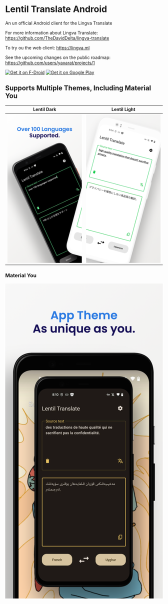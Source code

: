 # Lentil Translate Android
An un official Android client for the Lingva Translate

For more information about Lingva Translate:
https://github.com/TheDavidDelta/lingva-translate

To try ou the web client:
https://lingva.ml

See the upcoming changes on the public roadmap:
https://github.com/users/yaxarat/projects/1

[<img src="https://fdroid.gitlab.io/artwork/badge/get-it-on.png"
     alt="Get it on F-Droid"
     height="80">](https://f-droid.org/packages/dev.atajan.lingva_android)
[<img src="https://play.google.com/intl/en_us/badges/images/generic/en-play-badge.png"
     alt="Get it on Google Play"
     height="80">](https://play.google.com/store/apps/details?id=dev.atajan.lingva_android)

## Supports Multiple Themes, Including Material You
Lentil Dark | Lentil Light
:-------------------------:|:-------------------------:
![](./fastlane/metadata/android/en-US/images/phoneScreenshots/1.png)  |  ![](./fastlane/metadata/android/en-US/images/phoneScreenshots/2.png)

### Material You
![](./fastlane/metadata/android/en-US/images/phoneScreenshots/3.png)
